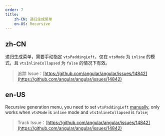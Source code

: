```yaml
---
order: 7
title:
    zh-CN: 递归生成菜单
    en-US: Recursive
---
```


## zh-CN

递归生成菜单，需要手动指定 `vtsPaddingLeft`，仅在 `vtsMode` 为 `inline` 的模式，且 `vtsInlineCollapsed` 为 `false` 的情况下有效。

> 追踪 Issue：[https://github.com/angular/angular/issues/14842](https://github.com/angular/angular/issues/14842)

## en-US

Recursive generation menu, you need to set `vtsPaddingLeft` [manually](https://github.com/angular/angular/issues/14842), only works when `vtsMode` is `inline` mode and `vtsInlineCollapsed` is `false`;

> Track Issue：[https://github.com/angular/angular/issues/14842](https://github.com/angular/angular/issues/14842)
